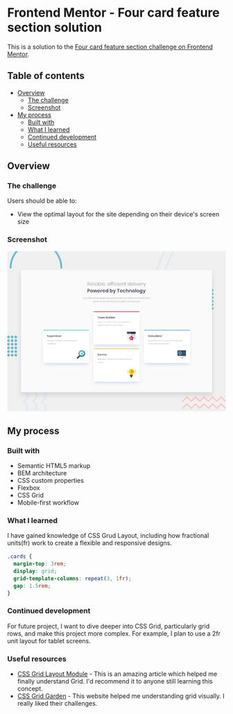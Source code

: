 # Frontend Mentor - Four card feature section solution

This is a solution to the [Four card feature section challenge on Frontend Mentor](https://www.frontendmentor.io/challenges/four-card-feature-section-weK1eFYK).

## Table of contents

- [Overview](#overview)
  - [The challenge](#the-challenge)
  - [Screenshot](#screenshot)
- [My process](#my-process)
  - [Built with](#built-with)
  - [What I learned](#what-i-learned)
  - [Continued development](#continued-development)
  - [Useful resources](#useful-resources)

## Overview

### The challenge

Users should be able to:

- View the optimal layout for the site depending on their device's screen size

### Screenshot

![](./design/desktop-preview.jpg)

## My process

### Built with

- Semantic HTML5 markup
- BEM architecture
- CSS custom properties
- Flexbox
- CSS Grid
- Mobile-first workflow

### What I learned

I have gained knowledge of CSS Grud Layout, including how fractional units(fr) work to create a flexible and responsive designs.

```css
.cards {
  margin-top: 3rem;
  display: grid;
  grid-template-columns: repeat(3, 1fr);
  gap: 1.5rem;
}
```

### Continued development

For future project, I want to dive deeper into CSS Grid, particularly grid rows, and make this project more complex. For example, I plan to use a 2fr unit layout for tablet screens.

### Useful resources

- [CSS Grid Layout Module](https://www.w3schools.com/css/css_grid.asp) - This is an amazing article which helped me finally understand Grid. I'd recommend it to anyone still learning this concept.
- [CSS Grid Garden](https://cssgridgarden.com/) - This website helped me understanding grid visually. I really liked their challenges.
